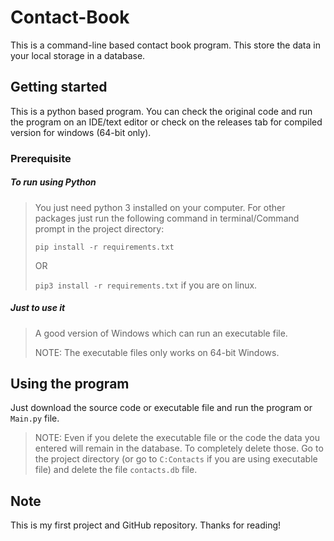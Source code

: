 # Contact-Book
This is a command-line based contact book program. This store the data
in your local storage in a database.

## Getting started
This is a python based program. You can check the original code and run
the program on an IDE/text editor or check on the releases tab for
compiled version for windows (64-bit only).

### Prerequisite
##### To run using Python
> You just need python 3 installed on your computer.
> For other packages just run the following command in terminal/Command prompt in the project directory:
>
> `pip install -r requirements.txt`
>
> OR
>
> `pip3 install -r requirements.txt` if you are on linux.

##### Just to use it
> A good version of Windows which can run an executable file.
>
> NOTE: The executable files only works on 64-bit Windows.

## Using the program
Just download the source code or executable file and run the program or `Main.py` file.
>
> NOTE: Even if you delete the executable file or the code the data you
> entered will remain in the database. To completely delete those. Go to
> the project directory (or go to `C:Contacts` if you are using executable file) and delete the file
> `contacts.db` file.


## Note
This is my first project and GitHub repository. Thanks for reading!
